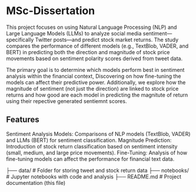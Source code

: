 # MSc-Dissertation

This project focuses on using Natural Language Processing (NLP) and Large Language Models (LLMs) to analyze social media sentiment—specifically Twitter posts—and predict stock market returns. The study compares the performance of different models (e.g., TextBlob, VADER, and BERT) in predicting both the direction and magnitude of stock price movements based on sentiment polarity scores derived from tweet data.

The primary goal is to determine which models perform best in sentiment analysis within the financial context, Discovering on how fine-tuning the models can affect their predictive power. Additionally, we explore how the magnitude of sentiment (not just the direction) are linked to stock price returns and how good are each model in predicting the magnitute of return using their repective generated sentiemnt scores. 

## Features
Sentiment Analysis Models: Comparisons of NLP models (TextBlob, VADER) and LLMs (BERT) for sentiment classification.
Magnitude Prediction: Introduction of stock return classification based on sentiment intensity (small, medium, and large price movements).
Fine-Tuning: Analysis of how fine-tuning models can affect the performance for financial text data.


├── data/                      # Folder for storing tweet and stock return data
├── notebooks/                 # Jupyter notebooks with code and analysis
├── README.md                  # Project documentation (this file)

